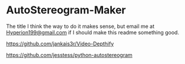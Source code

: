# AutoStereogram-Maker
 The title
 I think the way to do it makes sense, but email me at Hyqerion199@gmail.com if I should make this readme something good.

https://github.com/jankais3r/Video-Depthify

https://github.com/jesstess/python-autostereogram